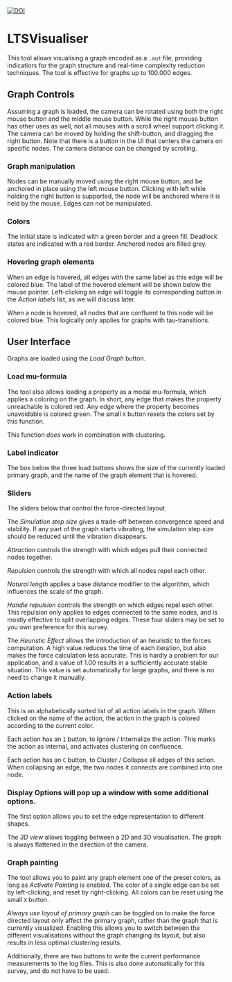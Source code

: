 [![DOI](https://zenodo.org/badge/290809781.svg)](https://zenodo.org/badge/latestdoi/290809781)

# LTSVisualiser
This tool allows visualising a graph encoded as a `.aut` file, providing indicatiors for the graph structure and real-time complexity reduction techniques.
The tool is effective for graphs up to 100.000 edges.

## Graph Controls
Assuming a graph is loaded, the camera can be rotated using both the right mouse button and the middle mouse button.
While the right mouse button has other uses as well, not all mouses with a scroll wheel support clicking it.
The camera can be moved by holding the shift-button, and dragging the right button.
Note that there is a button in the UI that centers the camera on specific nodes.
The camera distance can be changed by scrolling. 

### Graph manipulation
Nodes can be manually moved using the right mouse button, and be anchored in place using the left mouse button.
Clicking with left while holding the right button is supported, the node will be anchored where it is held by the mouse.
Edges can not be manipulated.

### Colors
The initial state is indicated with a green border and a green fill.
Deadlock states are indicated with a red border.
Anchored nodes are filled grey.

### Hovering graph elements
When an edge is hovered, all edges with the same label as this edge will be colored blue.
The label of the hovered element will be shown below the mouse pointer.
Left-clicking an edge will toggle its corresponding button in the _Action labels_ list, as we will discuss later.

When a node is hovered, all nodes that are confluent to this node will be colored blue.
This logically only applies for graphs with tau-transitions.

## User Interface
Graphs are loaded using the _Load Graph_ button.

### Load mu-formula
The tool also allows loading a property as a modal mu-formula, which applies a coloring on the graph.
In short, any edge that makes the property unreachable is colored red.
Any edge where the property becomes unavoidable is colored green.
The small `X` button resets the colors set by this function.

This function _does_ work in combination with clustering.

### Label indicator
The box below the three load buttons shows the size of the currently loaded primary graph, and the name of the graph element that is hovered.

### Sliders
The sliders below that control the force-directed layout.

The *Simulation step size* gives a trade-off between convergence speed and stability.
If any part of the graph starts vibrating, the simulation step size should be reduced until the vibration disappears.

*Attraction* controls the strength with which edges pull their connected nodes together.

*Repulsion* controls the strength with which all nodes repel each other.

*Natural length* applies a base distance modifier to the algorithm, which influences the scale of the graph.

*Handle repulsion* controls the strength on which edges repel each other. 
This repulsion only applies to edges connected to the same nodes, and is mostly effective to split overlapping edges. 
These four sliders may be set to you own preference for this survey.

The *Heuristic Effect* allows the introduction of an heuristic to the forces computation.
A high value reduces the time of each iteration, but also makes the force calculation less accurate.
This is hardly a problem for our application, and a value of 1.00 results in a sufficiently accurate stable situation.
This value is set automatically for large graphs, and there is no need to change it manually.

### Action labels
This is an alphabetically sorted list of all action labels in the graph.
When clicked on the name of the action, the action in the graph is colored according to the current color.

Each action has an `I` button, to Ignore / Internalize the action.
This marks the action as internal, and activates clustering on confluence.

Each action has an `C` button, to Cluster / Collapse all edges of this action.
When collapsing an edge, the two nodes it connects are combined into one node.

### Display Options will pop up a window with some additional options.
The first option allows you to set the edge representation to different shapes.

The *3D view* allows toggling between a 2D and 3D visualisation.
The graph is always flattened in the direction of the camera.

### Graph painting
The tool allows you to paint any graph element one of the preset colors, as long as _Activate Painting_ is enabled.
The color of a single edge can be set by left-clicking, and reset by right-clicking.
All colors can be reset using the small `X` button.

*Always use layout of primary graph* can be toggled on to make the force directed layout only affect the primary graph, rather than the graph that is currently visualized.
Enabling this allows you to switch between the different visualisations without the graph changing its layout, but also results in less optimal clustering results.

Additionally, there are two buttons to write the current performance measurements to the log files.
This is also done automatically for this survey, and do not have to be used.

